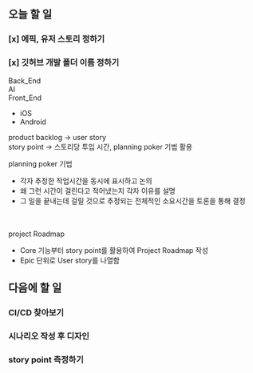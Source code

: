 ## 오늘 할 일
### [x] 에픽, 유저 스토리 정하기<br>
### [x] 깃허브 개발 폴더 이름 정하기<br>
Back_End<br>
AI<br>
Front_End<br>
- iOS<br>
- Android<br>

product backlog → user story<br>
story point → 스토리당 투입 시간, planning poker 기법 활용<br>

planning poker 기법<br>
- 각자 추정한 작업시간을 동시에 표시하고 논의<br>
- 왜 그런 시간이 걸린다고 적어냈는지 각자 이유를 설명<br>
- 그 일을 끝내는데 걸릴 것으로 추정되는 전체적인 소요시간을 토론을 통해 결정<br>

<br></br>
project Roadmap<br>
- Core 기능부터 story point를 활용하여 Project Roadmap 작성<br>
- Epic 단위로 User story를 나열함<br>


## 다음에 할 일
### CI/CD 찾아보기<br>
### 시나리오 작성 후 디자인<br>
### story point 측정하기